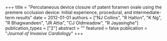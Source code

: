 +++
title = "Percutaneous device closure of patent foramen ovale using the premere occlusion device: Initial experience, procedural, and intermediate-term results"
date = 2012-01-01
authors = ["NJ Collins", "R Hatton", "K Ng", "R Bhagwandeen", "JR Attia", "CJ Oldmeadow", "R Jayasinghe"]
publication_types = ["2"]
abstract = ""
featured = false
publication = "*Journal of Invasive Cardiology*"
+++

